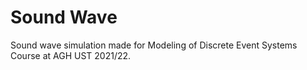 # Sound Wave
Sound wave simulation made for Modeling of Discrete Event Systems Course at AGH UST 2021/22.
